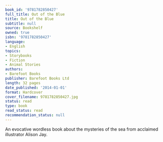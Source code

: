 ```yaml
---
book_id: '9781782850427'
full_title: Out of the Blue
title: Out of the Blue
subtitle: null
source: Bookshelf
owned: true
isbn: '9781782850427'
language:
- English
topics:
- Storybooks
- Fiction
- Animal Stories
authors:
- Barefoot Books
publisher: Barefoot Books Ltd
length: 32 pages
date_published: '2014-01-01'
format: Hardcover
cover_filename: 9781782850427.jpg
status: read
type: book
read_status: read
recommendation_status: null
---
```

An evocative wordless book about the mysteries of the sea from acclaimed illustrator Alison Jay.
